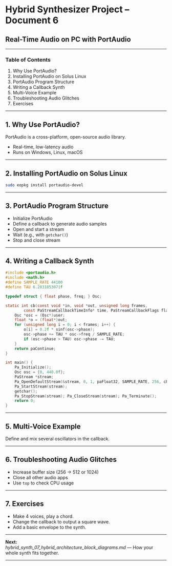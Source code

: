# Hybrid Synthesizer Project – Document 6
## Real-Time Audio on PC with PortAudio

---

### Table of Contents

1. Why Use PortAudio?
2. Installing PortAudio on Solus Linux
3. PortAudio Program Structure
4. Writing a Callback Synth
5. Multi-Voice Example
6. Troubleshooting Audio Glitches
7. Exercises

---

## 1. Why Use PortAudio?

PortAudio is a cross-platform, open-source audio library.  
- Real-time, low-latency audio
- Runs on Windows, Linux, macOS

---

## 2. Installing PortAudio on Solus Linux

```bash
sudo eopkg install portaudio-devel
```

---

## 3. PortAudio Program Structure

- Initialize PortAudio
- Define a callback to generate audio samples
- Open and start a stream
- Wait (e.g., with `getchar()`)
- Stop and close stream

---

## 4. Writing a Callback Synth

```c
#include <portaudio.h>
#include <math.h>
#define SAMPLE_RATE 44100
#define TAU 6.2831853071f

typedef struct { float phase, freq; } Osc;

static int cb(const void *in, void *out, unsigned long frames,
        const PaStreamCallbackTimeInfo* time, PaStreamCallbackFlags flags, void *user) {
    Osc *osc = (Osc*)user;
    float *o = (float*)out;
    for (unsigned long i = 0; i < frames; i++) {
        o[i] = 0.2f * sinf(osc->phase);
        osc->phase += TAU * osc->freq / SAMPLE_RATE;
        if (osc->phase > TAU) osc->phase -= TAU;
    }
    return paContinue;
}

int main() {
    Pa_Initialize();
    Osc osc = {0, 440.0f};
    PaStream *stream;
    Pa_OpenDefaultStream(&stream, 0, 1, paFloat32, SAMPLE_RATE, 256, cb, &osc);
    Pa_StartStream(stream);
    getchar();
    Pa_StopStream(stream); Pa_CloseStream(stream); Pa_Terminate();
    return 0;
}
```

---

## 5. Multi-Voice Example

Define and mix several oscillators in the callback.

---

## 6. Troubleshooting Audio Glitches

- Increase buffer size (256 → 512 or 1024)
- Close all other audio apps
- Use `top` to check CPU usage

---

## 7. Exercises

- Make 4 voices, play a chord.
- Change the callback to output a square wave.
- Add a basic envelope to the synth.

---

**Next:**  
*hybrid_synth_07_hybrid_architecture_block_diagrams.md* — How your whole synth fits together.

---